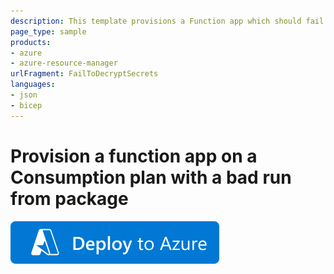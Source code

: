 ```yaml
---
description: This template provisions a Function app which should fail to run the HTTP trigger because it cannot connect to storage to decrypt keys.
page_type: sample
products:
- azure
- azure-resource-manager
urlFragment: FailToDecryptSecrets
languages:
- json
- bicep
---
```

# Provision a function app on a Consumption plan with a bad run from package


[![Deploy To Azure](https://raw.githubusercontent.com/Azure/azure-quickstart-templates/master/1-CONTRIBUTION-GUIDE/images/deploytoazure.svg?sanitize=true)](https://portal.azure.com/#create/Microsoft.Template/uri/https%3A%2F%2Fraw.githubusercontent.com%2Fandrew-manca%2FNewHireScenarios%2Fmain%2FFailToDecryptSecrets%2Fdeploy.json)
